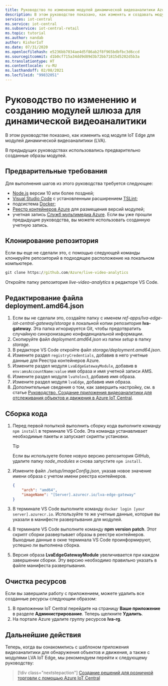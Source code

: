 ```yaml
---
title: Руководство по изменению модулей динамической видеоаналитики Azure IoT Edge
description: В этом руководстве показано, как изменять и создавать модули шлюза динамической для видеоаналитики, которые используются в шаблоне приложения видеоаналитики для обнаружения объектов и движения.
services: iot-central
ms.service: iot-central
ms.subservice: iot-central-retail
ms.topic: tutorial
ms.author: nandab
author: KishorIoT
ms.date: 07/31/2020
ms.openlocfilehash: e5236bb7034ae4d5f86ab2f8f965bdbfbc3d6ccd
ms.sourcegitcommit: d1b0cf715a34dd9d89d3b72bb71815d5202d5b3a
ms.translationtype: HT
ms.contentlocale: ru-RU
ms.lasthandoff: 02/08/2021
ms.locfileid: "99832051"
---
```

# <a name="tutorial-modify-and-build-the-live-video-analytics-gateway-modules"></a>Руководство по изменению и созданию модулей шлюза для динамической видеоаналитики

В этом руководстве показано, как изменить код модуля IoT Edge для модулей динамической видеоаналитики (LVA).

В предыдущих руководствах использовались предварительно созданные образы модулей.

## <a name="prerequisites"></a>Предварительные требования

Для выполнения шагов из этого руководства требуется следующее:

* [Node.js](https://nodejs.org/en/download/) версии 10 или более поздней;
* [Visual Studio Code](https://code.visualstudio.com/Download) с установленным расширением [TSLint](https://marketplace.visualstudio.com/items?itemName=ms-vscode.vscode-typescript-tslint-plugin);
* подсистема [Docker](https://www.docker.com/products/docker-desktop);
* [Реестр контейнеров Azure](../../container-registry/index.yml) для размещения версий модулей;
* учетная запись [Служб мультимедиа Azure](../../media-services/index.yml). Если вы уже прошли предыдущие руководства, вы можете использовать созданную учетную запись.

## <a name="clone-the-repository"></a>Клонирование репозитория

Если вы еще не сделали это, с помощью следующей команды клонируйте репозиторий в подходящее расположение на локальном компьютере.

```cmd
git clone https://github.com/Azure/live-video-analytics
```

Откройте папку репозитория *live-video-analytics* в редакторе VS Code.

## <a name="edit-the-deploymentamd64json-file"></a>Редактирование файла deployment.amd64.json

1. Если вы не сделали это, создайте папку с именем *ref-apps/lva-edge-iot-central-gateway/storage* в локальной копии репозитория **lva-gateway**. Эта папка игнорируется Git, чтобы предотвратить случайную синхронизацию конфиденциальной информации.
1. Скопируйте файл *deployment.amd64.json* из папки *setup* в папку *storage*.
1. В редакторе VS Code откройте файл *storage/deployment.amd64.json*.
1. Измените раздел `registryCredentials`, добавив в него учетные данные для Реестра контейнеров Azure.
1. Измените раздел модуля `LvaEdgeGatewayModule`, добавив в `env:amsAccountName:value` имя образа и имя учетной записи AMS.
1. Измените раздел модуля `lvaYolov3`, добавив имя образа.
1. Измените раздел модуля `lvaEdge`, добавив имя образа.
1. Дополнительные сведения о том, как завершить настройку, см. в статье [Руководство. Создание приложения видеоаналитики для отслеживания объектов и движения в Azure IoT Central](tutorial-video-analytics-create-app-yolo-v3.md).

## <a name="build-the-code"></a>Сборка кода

1. Перед первой попыткой выполнить сборку кода выполните команду `npm install` в терминале VS Code. Эта команда устанавливает необходимые пакеты и запускает скрипты установки.

    > [!TIP]
    > Если вы используете более новую версию репозитория GitHub, удалите папку *node_modules* и снова запустите `npm install`.

1. Измените файл *./setup/imageConfig.json*, указав новое значение имени образа с учетом имени реестра контейнеров.

    ```json
    {
        "arch": "amd64",
        "imageName": "[Server].azurecr.io/lva-edge-gateway"
    }
    ```

1. В терминале VS Code выполните команду `docker login [your server].azurecr.io`. Используйте те же учетные данные, которые вы указали в манифесте развертывания для модулей.

1. В терминале VS Code выполните команду **npm version patch**. Этот скрипт сборки развертывает образы в реестре контейнеров. Выходные данные в окне терминала VS Code проинформируют, успешно ли выполнена сборка.

1. Версия образа **LvaEdgeGatewayModule** увеличивается при каждом завершении сборки. Эту версию необходимо правильно указать в файле манифеста развертывания.

## <a name="clean-up-resources"></a>Очистка ресурсов

Если вы завершили работу с приложением, можете удалить все созданные ресурсы следующим образом:

1. В приложении IoT Central перейдите на страницу **Ваше приложение** в разделе **Администрирование**. Теперь щелкните **Удалить**.
1. На портале Azure удалите группу ресурсов **lva-rg**.

## <a name="next-steps"></a>Дальнейшие действия

Теперь, когда вы ознакомились с шаблоном приложения видеоаналитики для обнаружения объектов и движения, а также с модулями LVA IoT Edge, мы рекомендуем перейти к следующему руководству:

> [!div class="nextstepaction"]
> [Создание решений для розничной торговли с помощью Azure IoT Central](overview-iot-central-retail.md)